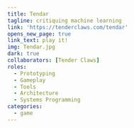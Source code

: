 ```yaml
---
title: Tendar
tagline: critiquing machine learning
link: 'https://tenderclaws.com/tendar'
opens_new_page: true
link_text: play it!
img: Tendar.jpg
dark: true
collaborators: [Tender Claws]
roles:
  - Prototyping
  - Gameplay
  - Tools
  - Architecture
  - Systems Programming
categories:
  - game
---
```


